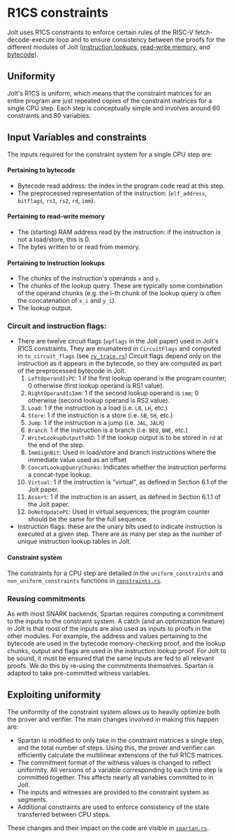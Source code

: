 # R1CS constraints

Jolt uses R1CS constraints to enforce certain rules of the RISC-V fetch-decode-execute loop
and to ensure
consistency between the proofs for the different modules of Jolt ([instruction lookups](./instruction_lookups.md), [read-write memory](./read_write_memory.md), and [bytecode](./bytecode.md)).

## Uniformity

Jolt's R1CS is uniform, which means
that the constraint matrices for an entire program are just repeated copies of the constraint
matrices for a single CPU step.
Each step is conceptually simple and involves around 60 constraints and 80 variables.

## Input Variables and constraints

The inputs required for the constraint system for a single CPU step are:

#### Pertaining to bytecode
* Bytecode read address: the index in the program code read at this step.
* The preprocessed representation of the instruction: (`elf_address`, `bitflags`, `rs1`, `rs2`, `rd`, `imm`).

#### Pertaining to read-write memory
* The (starting) RAM address read by the instruction: if the instruction is not a load/store, this is 0.
* The bytes written to or read from memory.

####  Pertaining to instruction lookups
* The chunks of the instruction's operands `x` and `y`.
* The chunks of the lookup query. These are typically some combination of the operand chunks (e.g. the i-th chunk of the lookup query is often the concatenation of `x_i` and `y_i`).
* The lookup output.

### Circuit and instruction flags:
* There are twelve circuit flags (`opflags` in the Jolt paper) used in Jolt's R1CS constraints.
They are enumatered in `CircuitFlags` and computed in `to_circuit_flags` (see [`rv_trace.rs`](https://github.com/a16z/jolt/blob/main/common/src/rv_trace.rs))
Circuit flags depend only on the instruction as it appears in the bytecode, so they are computed as part of
the preprocessed bytecode in Jolt.
    1. `LeftOperandIsPC`: 1 if the first lookup operand is the program counter; 0 otherwise (first lookup operand is RS1 value).
    1. `RightOperandIsImm`: 1 if the second lookup operand is `imm`; 0 otherwise (second lookup operand is RS2 value).
    1. `Load`: 1 if the instruction is a load (i.e. `LB`, `LH`, etc.)
    1. `Store`: 1 if the instruction is a store (i.e. `SB`, `SH`, etc.)
    1. `Jump`: 1 if the instruction is a jump (i.e. `JAL`, `JALR`)
    1. `Branch`: 1 if the instruction is a branch (i.e. `BEQ`, `BNE`, etc.)
    1. `WriteLookupOutputToRD`: 1 if the lookup output is to be stored in `rd` at the end of the step.
    1. `ImmSignBit`: Used in load/store and branch instructions where the immediate value used as an offset
    1. `ConcatLookupQueryChunks`: Indicates whether the instruction performs a concat-type lookup.
    1. `Virtual`: 1 if the instruction is "virtual", as defined in Section 6.1 of the Jolt paper.
    1. `Assert`: 1 if the instruction is an assert, as defined in Section 6.1.1 of the Jolt paper.
    1. `DoNotUpdatePC`: Used in virtual sequences; the program counter should be the same for the full sequence.
* Instruction flags: these are the unary bits used to indicate instruction is executed at a given step.
There are as many per step as the number of unique instruction lookup tables in Jolt.

#### Constraint system

The constraints for a CPU step are detailed in the `uniform_constraints` and `non_uniform_constraints` functions in [`constraints.rs`](https://github.com/a16z/jolt/blob/main/jolt-core/src/r1cs/constraints.rs).

### Reusing commitments

As with most SNARK backends, Spartan requires computing a commitment to the inputs
to the constraint system.
A catch (and an optimization feature) in Jolt is that most of the inputs
are also used as inputs to proofs in the other modules. For example,
the address and values pertaining to the bytecode are used in the bytecode memory-checking proof,
and the lookup chunks, output and flags are used in the instruction lookup proof.
For Jolt to be sound, it must be ensured that the same inputs are fed to all relevant proofs.
We do this by re-using the commitments themselves.
Spartan is adapted to take pre-committed witness variables.

## Exploiting uniformity

The uniformity of the constraint system allows us to heavily optimize both the prover and verifier.
The main changes involved in making this happen are:
- Spartan is modified to only take in the constraint matrices a single step, and the total number of steps.
Using this, the prover and verifier can efficiently calculate the multilinear extensions of the full R1CS matrices.
- The commitment format of the witness values is changed to reflect uniformity.
All versions of a variable corresponding to each time step is committed together.
This affects nearly all variables committed to in Jolt.
- The inputs and witnesses are provided to the constraint system as segments.
- Additional constraints are used to enforce consistency of the state transferred between CPU steps.

These changes and their impact on the code are visible in [`spartan.rs`](https://github.com/a16z/jolt/blob/main/jolt-core/src/r1cs/spartan.rs).
